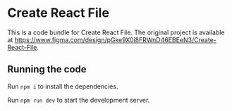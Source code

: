 
  # Create React File

  This is a code bundle for Create React File. The original project is available at https://www.figma.com/design/pGke9X0i8FRWnD46EBEeN3/Create-React-File.

  ## Running the code

  Run `npm i` to install the dependencies.

  Run `npm run dev` to start the development server.
  